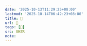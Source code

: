 ```yaml
---
date: '2025-10-13T11:29:25+08:00'
lastmod: '2025-10-14T06:42:23+08:00'
title: 󰡞
url: 󰡞
tags: [𢱟]
src: GHZR
note:
---
```

